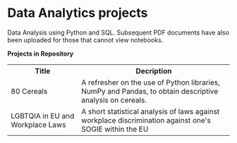 # Data Analytics projects
Data Analysis using Python and SQL. Subsequent PDF documents have also been uploaded for those that cannot view notebooks.

**Projects in Repository**
<table>
  <tr>
    <th>Title</th>
    <th>Decription</th>
  </tr>
  <tr>
    <td>80 Cereals</td>
    <td>A refresher on the use of Python libraries, NumPy and Pandas, to obtain descriptive analysis on cereals.</td>
  </tr>
  <tr>
    <td>LGBTQIA in EU and Workplace Laws</td>
    <td>A short statistical analysis of laws against workplace discrimination against one's SOGIE within the EU</td>
  </tr>
</table>
